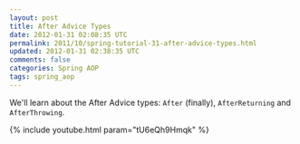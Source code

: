 ```yaml
---           
layout: post
title: After Advice Types
date: 2012-01-31 02:08:35 UTC
permalink: 2011/10/spring-tutorial-31-after-advice-types.html
updated: 2012-01-31 02:38:35 UTC
comments: false
categories: Spring AOP
tags: spring_aop
---
```


We'll learn about the After Advice types: `After` (finally), `AfterReturning` and `AfterThrowing`.

{% include youtube.html param="tU6eQh9Hmqk" %}